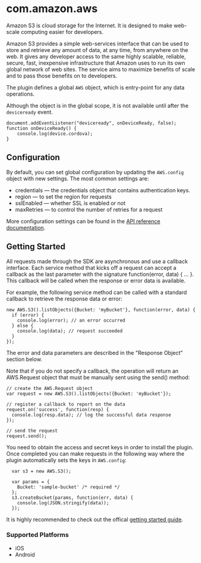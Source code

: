 # com.amazon.aws

Amazon S3 is cloud storage for the Internet. It is designed to make web-scale computing easier for developers.

Amazon S3 provides a simple web-services interface that can be used to store and retrieve any amount of data, at any time, from anywhere on the web. It gives any developer access to the same highly scalable, reliable, secure, fast, inexpensive infrastructure that Amazon uses to run its own global network of web sites. The service aims to maximize benefits of scale and to pass those benefits on to developers.

The plugin defines a global `AWS` object, which is entry-point for any data operations.

Although the object is in the global scope, it is not available until after the `deviceready` event.

    document.addEventListener("deviceready", onDeviceReady, false);
    function onDeviceReady() {
        console.log(device.cordova);
    }


## Configuration
By default, you can set global configuration by updating the `AWS.config` object with new settings. The most common settings are:

* credentials — the credentials object that contains authentication keys.
* region — to set the region for requests
* sslEnabled — whether SSL is enabled or not
* maxRetries — to control the number of retries for a request


More configuration settings can be found in the  [API reference documentation](http://docs.aws.amazon.com/AWSJavaScriptSDK/latest/frames.html).


## Getting Started

All requests made through the SDK are asynchronous and use a callback interface. Each service method that kicks off a request can accept a callback as the last parameter with the signature function(error, data) { ... }. This callback will be called when the response or error data is available.

For example, the following service method can be called with a standard callback to retrieve the response data or error:


    new AWS.S3().listObjects({Bucket: 'myBucket'}, function(error, data) {
      if (error) {
        console.log(error); // an error occurred
      } else {
        console.log(data); // request succeeded
      }
    });


The error and data parameters are described in the "Response Object" section below.

Note that if you do not specify a callback, the operation will return an AWS.Request object that must be manually sent using the send() method:


    // create the AWS.Request object
    var request = new AWS.S3().listObjects({Bucket: 'myBucket'});

    // register a callback to report on the data
    request.on('success', function(resp) {
      console.log(resp.data); // log the successful data response
    });

    // send the request
    request.send();



You need to obtain the access and secret keys in order to install the plugin. Once completed you can make requests in the following way where the plugin automatically sets the keys in `AWS.config`:

      var s3 = new AWS.S3();

      var params = {
        Bucket: 'sample-bucket' /* required */
      };
      s3.createBucket(params, function(err, data) {
        console.log(JSON.stringify(data));
      });


It is highly recommended to check out the offical [getting started guide](http://docs.aws.amazon.com/AWSJavaScriptSDK/guide/browser-making-requests.html).


### Supported Platforms

* iOS
* Android
